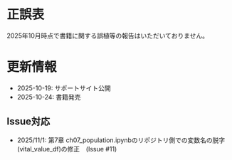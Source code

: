 # 正誤表

2025年10月時点で書籍に関する誤植等の報告はいただいておりません。

# 更新情報

- 2025-10-19: サポートサイト公開
- 2025-10-24: 書籍発売

## Issue対応

- 2025/11/1: 第7章 ch07_population.ipynbのリポジトリ側での変数名の脱字(vital_value_df)の修正　(Issue #11)
